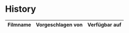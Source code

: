 # History

|Filmname                                                                   |Vorgeschlagen von|Verfügbar auf       |
|---------------------------------------------------------------------------|-----------------|--------------------|
